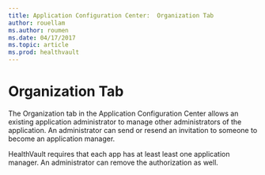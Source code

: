 ```yaml
---
title: Application Configuration Center:  Organization Tab
author: rouellam
ms.author: roumen
ms.date: 04/17/2017
ms.topic: article
ms.prod: healthvault
---
```


# Organization Tab

The Organization tab in the Application Configuration Center allows an existing application administrator to manage other administrators of the application. An administrator can send or resend an invitation to someone to become an application manager. 

HealthVault requires that each app has at least least one application manager. An administrator can remove the authorization as well.